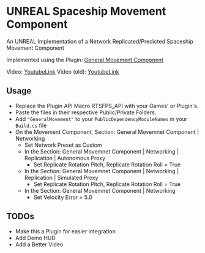 # UNREAL Spaceship Movement Component
An UNREAL Implementation of a Network Replicated/Predicted Spaceship Movement Component

Implemented using the Plugin: [General Movement Component](https://marketplace-website-node-launcher-prod.ol.epicgames.com/ue/marketplace/en-US/product/general-movement-component)

Video:
[YoutubeLink](https://www.youtube.com/watch?v=lFFDed18QF4)
Video (old):
[YoutubeLink](https://www.youtube.com/watch?v=UrenweCyPng)

## Usage
* Replace the Plugin API Macro RTSFPS_API with your Games' or Plugin's.
* Paste the files in their respective Public/Private Folders.
* Add `"GeneralMovement"` to your `PublicDependencyModuleNames` in your `Build.cs` file
* On the Movement Component, Section: General Movemnet Component | Networking
  * Set Network Preset as Custom
  * In the Section: General Movemnet Component | Networking | Replication | Autonomous Proxy
    * Set Replicate Rotation Pitch, Replicate Rotation Roll = True
  * In the Section: General Movemnet Component | Networking | Replication | Simulated Proxy
    * Set Replicate Rotation Pitch, Replicate Rotation Roll = True
  * In the Section: General Movemnet Component | Networking
    * Set Velocity Error = 5.0

## TODOs
* Make this a Plugin for easier integration
* Add Demo HUD
* Add a Better Video
